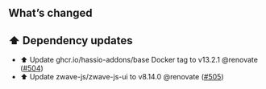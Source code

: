 ## What’s changed

## ⬆️ Dependency updates

- ⬆️ Update ghcr.io/hassio-addons/base Docker tag to v13.2.1 @renovate ([#504](https://github.com/hassio-addons/addon-zwave-js-ui/pull/504))
- ⬆️ Update zwave-js/zwave-js-ui to v8.14.0 @renovate ([#505](https://github.com/hassio-addons/addon-zwave-js-ui/pull/505))
